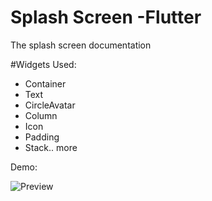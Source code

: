 # Splash Screen -Flutter

The splash screen documentation

#Widgets Used:

- Container
- Text
- CircleAvatar
- Column
- Icon
- Padding
- Stack.. more

Demo: 

![Preview](https://media.giphy.com/media/UuSkWhrMxw9Ihj3X6n/giphy.gif)
